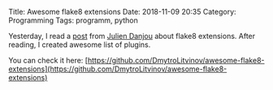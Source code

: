 Title: Awesome flake8 extensions
Date: 2018-11-09 20:35
Category: Programming
Tags: programm, python

Yesterday, I read a [post](https://julien.danjou.info/the-best-flake8-extensions/) from [Julien Danjou](https://twitter.com/juldanjou) about flake8 extensions.
After reading, I created awesome list of plugins.

You can check it here: [https://github.com/DmytroLitvinov/awesome-flake8-extensions](https://github.com/DmytroLitvinov/awesome-flake8-extensions)